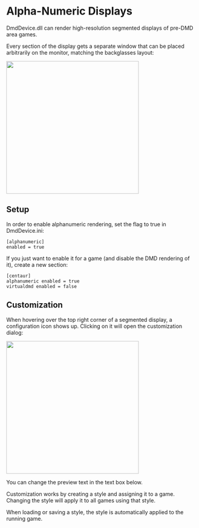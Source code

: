 ﻿# Alpha-Numeric Displays

DmdDevice.dll can render high-resolution segmented displays of pre-DMD area 
games. 

Every section of the display gets a separate window that can be placed 
arbitrarily on the monitor, matching the backglasses layout:

<image src="https://user-images.githubusercontent.com/70426/49953889-73570b00-feff-11e8-97ee-109f1de6c4e8.png" width="350"/>

## Setup

In order to enable alphanumeric rendering, set the flag to true in DmdDevice.ini:

```
[alphanumeric]
enabled = true
```

If you just want to enable it for a game (and disable the DMD rendering of it),
create a new section:

```
[centaur]
alphanumeric enabled = true
virtualdmd enabled = false
```

## Customization

When hovering over the top right corner of a segmented display, a configuration
icon shows up. Clicking on it will open the customization dialog:

<image src="https://user-images.githubusercontent.com/70426/49953892-7651fb80-feff-11e8-85dc-0ab291ba14af.png" width="350"/>

You can change the preview text in the text box below. 

Customization works by creating a style and assigning it to a game. Changing
the style will apply it to all games using that style.

When loading or saving a style, the style is automatically applied to the 
running game.